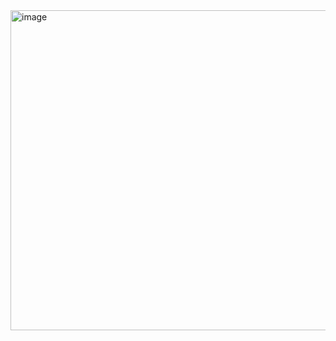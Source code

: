 <img width="512" height="512" alt="image" src="https://github.com/user-attachments/assets/05eb6414-3674-4c0f-8f81-4e3c0f83e7c0" />
